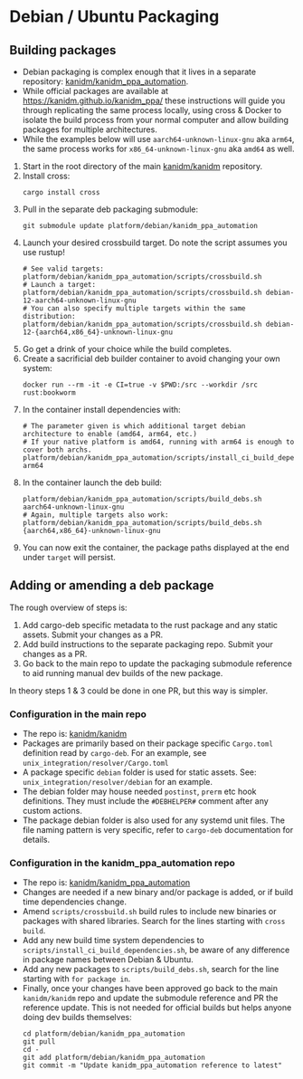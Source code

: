 # Debian / Ubuntu Packaging

## Building packages

- Debian packaging is complex enough that it lives in a separate repository:
[kanidm/kanidm_ppa_automation](https://github.com/kanidm/kanidm_ppa_automation).
- While official packages are available at https://kanidm.github.io/kanidm_ppa/ these instructions will guide you
through replicating the same process locally, using cross & Docker to isolate the build process
from your normal computer and allow building packages for multiple architectures.
- While the examples below will use `aarch64-unknown-linux-gnu` aka `arm64`,
the same process works for `x86_64-unknown-linux-gnu` aka `amd64` as well.

1. Start in the root directory of the main [kanidm/kanidm](https://github.com/kanidm/kanidm) repository.
1. Install cross:
   ```shell
   cargo install cross
   ```
1. Pull in the separate deb packaging submodule:
   ```shell
   git submodule update platform/debian/kanidm_ppa_automation
   ```
1. Launch your desired crossbuild target. Do note the script assumes you use rustup!
   ```shell
   # See valid targets:
   platform/debian/kanidm_ppa_automation/scripts/crossbuild.sh
   # Launch a target:
   platform/debian/kanidm_ppa_automation/scripts/crossbuild.sh debian-12-aarch64-unknown-linux-gnu
   # You can also specify multiple targets within the same distribution:
   platform/debian/kanidm_ppa_automation/scripts/crossbuild.sh debian-12-{aarch64,x86_64}-unknown-linux-gnu
   ```
1. Go get a drink of your choice while the build completes.
1. Create a sacrificial deb builder container to avoid changing your own system:
   ```shell
   docker run --rm -it -e CI=true -v $PWD:/src --workdir /src rust:bookworm
   ```
1. In the container install dependencies with:
   ```shell
   # The parameter given is which additional target debian architecture to enable (amd64, arm64, etc.)
   # If your native platform is amd64, running with arm64 is enough to cover both archs.
   platform/debian/kanidm_ppa_automation/scripts/install_ci_build_dependencies.sh arm64
   ```
1. In the container launch the deb build:
   ```shell
   platform/debian/kanidm_ppa_automation/scripts/build_debs.sh aarch64-unknown-linux-gnu
   # Again, multiple targets also work:
   platform/debian/kanidm_ppa_automation/scripts/build_debs.sh {aarch64,x86_64}-unknown-linux-gnu
   ```
1. You can now exit the container, the package paths displayed at the end under `target` will
   persist.

## Adding or amending a deb package
The rough overview of steps is:
1. Add cargo-deb specific metadata to the rust package and any static assets. Submit your changes as
   a PR.
2. Add build instructions to the separate packaging repo. Submit your changes as a PR.
3. Go back to the main repo to update the packaging submodule reference to aid running manual dev
   builds of the new package.

In theory steps 1 & 3 could be done in one PR, but this way is simpler.

### Configuration in the main repo
- The repo is: [kanidm/kanidm](https://github.com/kanidm/kanidm)
- Packages are primarily based on their package specific `Cargo.toml` definition read by `cargo-deb`. For
an example, see `unix_integration/resolver/Cargo.toml`
- A package specific `debian` folder is used for static assets. See: `unix_integration/resolver/debian` for an example.
- The debian folder may house needed `postinst`, `prerm` etc hook definitions. They must include the `#DEBHELPER#` comment after any custom actions.
- The package debian folder is also used for any systemd unit files. The file naming pattern is very specific, refer to `cargo-deb` documentation for details.

### Configuration in the kanidm_ppa_automation repo
- The repo is: [kanidm/kanidm_ppa_automation](https://github.com/kanidm/kanidm_ppa_automation)
- Changes are needed if a new binary and/or package is added, or if build time dependencies change.
- Amend `scripts/crossbuild.sh` build rules to include new binaries or packages with shared
libraries. Search for the lines starting with `cross build`.
- Add any new build time system dependencies to `scripts/install_ci_build_dependencies.sh`, be aware
  of any difference in package names between Debian & Ubuntu.
- Add any new packages to `scripts/build_debs.sh`, search for the line starting with `for package in`.
- Finally, once your changes have been approved go back to the main `kanidm/kanidm` repo and update the submodule reference and PR the reference update. This is not needed for official builds but helps anyone doing dev builds themselves:
  ```shell
  cd platform/debian/kanidm_ppa_automation
  git pull
  cd -
  git add platform/debian/kanidm_ppa_automation
  git commit -m "Update kanidm_ppa_automation reference to latest"
  ```
